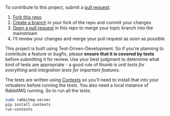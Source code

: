 To contribute to this project, submit a [pull request](https://help.github.com/articles/using-pull-requests):

1. [Fork this repo](https://help.github.com/articles/fork-a-repo)
2. [Create a branch](https://help.github.com/articles/creating-and-deleting-branches-within-your-repository#creating-a-branch) in your fork of the repo and commit your changes
3. [Open a pull request](https://help.github.com/articles/creating-a-pull-request) in this repo to merge your topic branch into the mainstream
4. I'll review your changes and merge your pull request as soon as possible

This project is built using Test-Driven-Development.
So if you're planning to contribute a feature or bugfix, please **ensure that
it is covered by tests** before submitting it for review. Use your best judgment to
determine what kind of tests are appropriate - a good rule of thumb is
*unit tests for everything* and *integration tests for important features*.

The tests are written using [Contexts](https://github.com/benjamin-hodgson/Contexts)
so you'll need to install that into your virtualenv before running the tests.
You also need a local instance of RabbitMQ running. So to run all the tests:

```bash
sudo rabbitmq-server
pip install contexts
run-contexts
```

